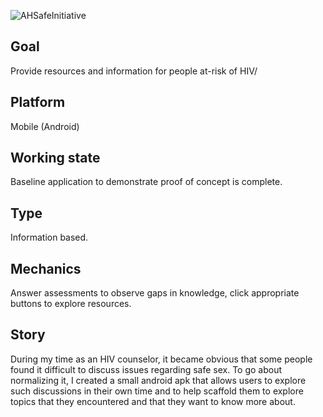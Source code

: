 ![AHSafeInitiative](MyRepoFiles/gameWalkthrough.gif)

## Goal 
Provide resources and information for people at-risk of HIV/

## Platform 
Mobile (Android)

## Working state 
Baseline application to demonstrate proof of concept is complete​.

## Type 
Information based.

## Mechanics
Answer assessments to observe gaps in knowledge, click appropriate buttons to explore resources.

## Story
During my time as an HIV counselor, it became obvious that some people found it difficult to discuss issues regarding safe sex. To go about normalizing it, I created a small android apk that allows users to explore such discussions in their own time and to help scaffold them to explore topics that they encountered and that they want to know more about.


